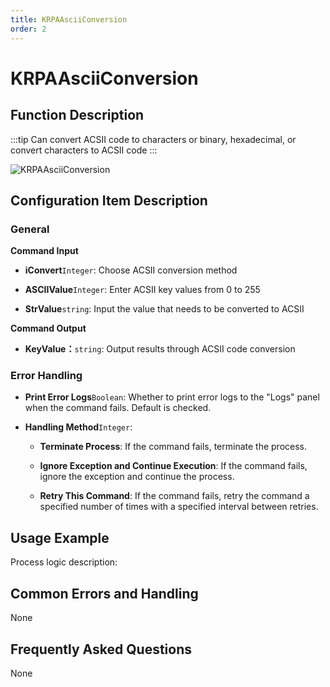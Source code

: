 ```yaml
---
title: KRPAAsciiConversion
order: 2
---
```


# KRPAAsciiConversion

## Function Description

:::tip 
Can convert ACSII code to characters or binary, hexadecimal, or convert characters to ACSII code
:::

![KRPAAsciiConversion](../../../assets/KRPAAsciiConversion_command.png)

## Configuration Item Description

### General

**Command Input**

- **iConvert**`Integer`: Choose ACSII conversion method

- **ASCIIValue**`Integer`: Enter ACSII key values from 0 to 255

- **StrValue**`string`: Input the value that needs to be converted to ACSII


**Command Output**

- **KeyValue：**`string`: Output results through ACSII code conversion

### Error Handling

- **Print Error Logs**`Boolean`: Whether to print error logs to the "Logs" panel when the command fails. Default is checked. 

- **Handling Method**`Integer`:

    - **Terminate Process**: If the command fails, terminate the process.

    - **Ignore Exception and Continue Execution**: If the command fails, ignore the exception and continue the process.

    - **Retry This Command**: If the command fails, retry the command a specified number of times with a specified interval between retries.

## Usage Example

Process logic description:

## Common Errors and Handling

None

## Frequently Asked Questions

None


